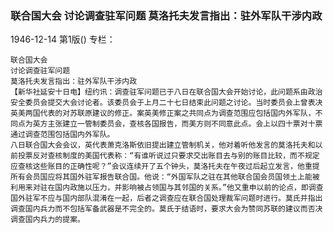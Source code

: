 ### 联合国大会  讨论调查驻军问题  莫洛托夫发言指出：驻外军队干涉内政

1946-12-14
第1版()
专栏：

    联合国大会
    讨论调查驻军问题
    莫洛托夫发言指出：驻外军队干涉内政
    【新华社延安十日电】纽约讯：调查驻军问题已于八日在联合国大会开始讨论，此问题系由政治安全委员会提交大会讨论者。该委员会于上月二十七日结束此问题之讨论。当时委员会上曾表决英美两国代表的对苏联原建议的修正。案英美修正案之共同点为调查范围应包括国内外军队，不同点为英方主张建立一管制委员会，查核各国报告，而美方则不同意此点。会上以四十票对十票通过调查范围包括国内外军队。
    八日联合国大会会议，英代表萧克洛斯依旧提出建立管制机关，他对着听他发言的莫洛托夫和以前投票反对查核制度的美国代表称：“有谁听说过只要求交出账目去与别的账目比较，而不规定应查核这些账目的正确性呢？”会议连续开了五个钟头，莫洛托夫在午夜过后起立发言，他重提所有会员国应将其国外驻军报告联合国。他说：“外国军队之驻在其他联合国会员国领土上能被利用来对驻在国内政施以压力，并影响被占领国与其邻国的关系。”他又重申以前的论点，即调查国外驻军不应与国内部队混淆在一起，后者之调查应在联合国处理裁军问题时进行。莫氏并指出调查国内兵力而不包括军备武器是不完全的。莫氏于结语时，要求大会为赞同苏联的建议而否决调查国内兵力的提案。
